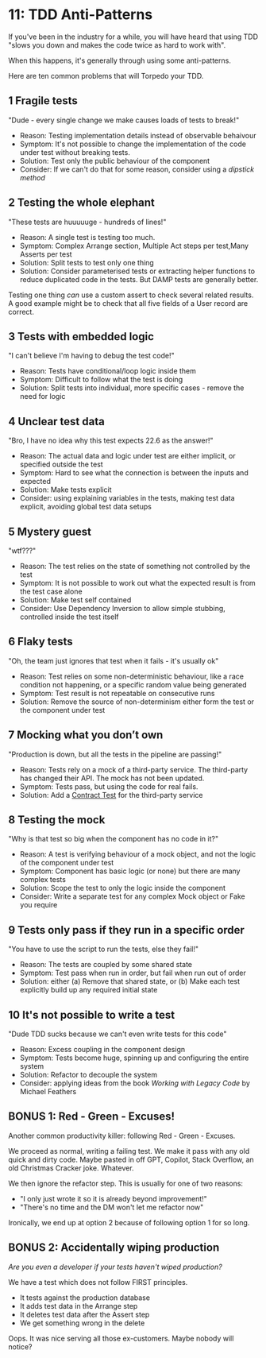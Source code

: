 # 11: TDD Anti-Patterns

If you've been in the industry for a while, you will have heard that using TDD "slows you down and makes the code twice as hard to work with".

When this happens, it's generally through using some anti-patterns.

Here are ten common problems that will Torpedo your TDD.

## 1 Fragile tests

"Dude - every single change we make causes loads of tests to break!"

- Reason: Testing implementation details instead of observable behaivour
- Symptom: It's not possible to change the implementation of the code under test without breaking tests.
- Solution: Test only the public behaviour of the component
- Consider: If we can't do that for some reason, consider using a _dipstick method_

## 2 Testing the whole elephant

"These tests are huuuuuge - hundreds of lines!"

- Reason: A single test is testing too much.
- Symptom: Complex Arrange section, Multiple Act steps per test,Many Asserts per test
- Solution: Split tests to test only one thing
- Solution: Consider parameterised tests or extracting helper functions to reduce duplicated code in the tests. But DAMP tests are generally better.

Testing one thing _can_ use a custom assert to check several related results. A good example might be to check that all five fields of a User record are correct.

## 3 Tests with embedded logic

"I can't believe I'm having to debug the test code!"

- Reason: Tests have conditional/loop logic inside them
- Symptom: Difficult to follow what the test is doing
- Solution: Split tests into individual, more specific cases - remove the need for logic

## 4 Unclear test data

"Bro, I have no idea why this test expects 22.6 as the answer!"

- Reason: The actual data and logic under test are either implicit, or specified outside the test
- Symptom: Hard to see what the connection is between the inputs and expected
- Solution: Make tests explicit
- Consider: using explaining variables in the tests, making test data explicit, avoiding global test data setups

## 5 Mystery guest

"wtf???"

- Reason: The test relies on the state of something not controlled by the test
- Symptom: It is not possible to work out what the expected result is from the test case alone
- Solution: Make test self contained
- Consider: Use Dependency Inversion to allow simple stubbing, controlled inside the test itself

## 6 Flaky tests

"Oh, the team just ignores that test when it fails - it's usually ok"

- Reason: Test relies on some non-deterministic behaviour, like a race condition not happening, or a specific random value being generated
- Symptom: Test result is not repeatable on consecutive runs
- Solution: Remove the source of non-determinism either form the test or the component under test

## 7 Mocking what you don’t own

"Production is down, but all the tests in the pipeline are passing!"

- Reason: Tests rely on a mock of a third-party service. The third-party has changed their API. The mock has not been updated.
- Symptom: Tests pass, but using the code for real fails.
- Solution: Add a [Contract Test](https://martinfowler.com/bliki/ContractTest.html) for the third-party service

## 8 Testing the mock

"Why is that test so big when the component has no code in it?"

- Reason: A test is verifying behaviour of a mock object, and not the logic of the component under test
- Symptom: Component has basic logic (or none) but there are many complex tests
- Solution: Scope the test to only the logic inside the component
- Consider: Write a separate test for any complex Mock object or Fake you require

## 9 Tests only pass if they run in a specific order

"You have to use the script to run the tests, else they fail!"

- Reason: The tests are coupled by some shared state
- Symptom: Test pass when run in order, but fail when run out of order
- Solution: either (a) Remove that shared state, or (b) Make each test explicitly build up any required initial state

## 10 It's not possible to write a test

"Dude TDD sucks because we can't even write tests for this code"

- Reason: Excess coupling in the component design
- Symptom: Tests become huge, spinning up and configuring the entire system
- Solution: Refactor to decouple the system
- Consider: applying ideas from the book _Working with Legacy Code_ by Michael Feathers

## BONUS 1: Red - Green - Excuses!

Another common productivity killer: following Red - Green - Excuses.

We proceed as normal, writing a failing test. We make it pass with any old quick and dirty code. Maybe pasted in off GPT, Copilot, Stack Overflow, an old Christmas Cracker joke. Whatever.

We then ignore the refactor step. This is usually for one of two reasons:

- "I only just wrote it so it is already beyond improvement!"
- "There's no time and the DM won't let me refactor now"

Ironically, we end up at option 2 because of following option 1 for so long.

## BONUS 2: Accidentally wiping production

_Are you even a developer if your tests haven't wiped production?_

We have a test which does not follow FIRST principles.

- It tests against the production database
- It adds test data in the Arrange step
- It deletes test data after the Assert step
- We get something wrong in the delete

Oops. It was nice serving all those ex-customers. Maybe nobody will notice?
